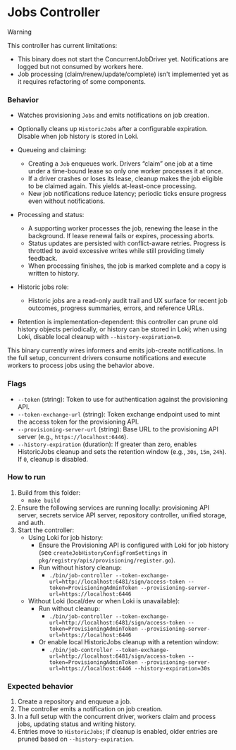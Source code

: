 # Jobs Controller

> [!WARNING]
> This controller has current limitations:
> - This binary does not start the ConcurrentJobDriver yet. Notifications are logged but not consumed by workers here.
> - Job processing (claim/renew/update/complete) isn't implemented yet as it requires refactoring of some components.

### Behavior
- Watches provisioning `Jobs` and emits notifications on job creation.
- Optionally cleans up `HistoricJobs` after a configurable expiration. Disable when job history is stored in Loki.

- Queueing and claiming:
  - Creating a `Job` enqueues work. Drivers “claim” one job at a time under a time-bound lease so only one worker processes it at once.
  - If a driver crashes or loses its lease, cleanup makes the job eligible to be claimed again. This yields at-least-once processing.
  - New job notifications reduce latency; periodic ticks ensure progress even without notifications.

- Processing and status:
  - A supporting worker processes the job, renewing the lease in the background. If lease renewal fails or expires, processing aborts.
  - Status updates are persisted with conflict-aware retries. Progress is throttled to avoid excessive writes while still providing timely feedback.
  - When processing finishes, the job is marked complete and a copy is written to history.

- Historic jobs role:
  - Historic jobs are a read-only audit trail and UX surface for recent job outcomes, progress summaries, errors, and reference URLs.
- Retention is implementation-dependent: this controller can prune old history objects periodically, or history can be stored in Loki; when using Loki, disable local cleanup with `--history-expiration=0`.

This binary currently wires informers and emits job-create notifications. In the full setup, concurrent drivers consume notifications and execute workers to process jobs using the behavior above.

### Flags
- `--token` (string): Token to use for authentication against the provisioning API.
- `--token-exchange-url` (string): Token exchange endpoint used to mint the access token for the provisioning API.
- `--provisioning-server-url` (string): Base URL to the provisioning API server (e.g., `https://localhost:6446`).
- `--history-expiration` (duration): If greater than zero, enables HistoricJobs cleanup and sets the retention window (e.g., `30s`, `15m`, `24h`). If `0`, cleanup is disabled.

### How to run
1. Build from this folder:
   - `make build`
2. Ensure the following services are running locally: provisioning API server, secrets service API server, repository controller, unified storage, and auth.
3. Start the controller:
   - Using Loki for job history:
     - Ensure the Provisioning API is configured with Loki for job history (see `createJobHistoryConfigFromSettings` in `pkg/registry/apis/provisioning/register.go`).
     - Run without history cleanup:
       - `./bin/job-controller --token-exchange-url=http://localhost:6481/sign/access-token --token=ProvisioningAdminToken --provisioning-server-url=https://localhost:6446`
   - Without Loki (local/dev or when Loki is unavailable):
     - Run without cleanup:
       - `./bin/job-controller --token-exchange-url=http://localhost:6481/sign/access-token --token=ProvisioningAdminToken --provisioning-server-url=https://localhost:6446`
     - Or enable local HistoricJobs cleanup with a retention window:
       - `./bin/job-controller --token-exchange-url=http://localhost:6481/sign/access-token --token=ProvisioningAdminToken --provisioning-server-url=https://localhost:6446 --history-expiration=30s`

### Expected behavior
1. Create a repository and enqueue a job.
2. The controller emits a notification on job creation.
3. In a full setup with the concurrent driver, workers claim and process jobs, updating status and writing history.
4. Entries move to `HistoricJobs`; if cleanup is enabled, older entries are pruned based on `--history-expiration`.
